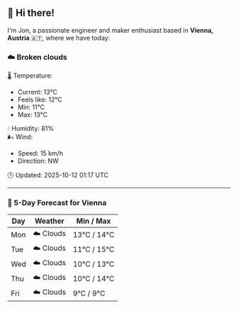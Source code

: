 ## 👋 Hi there!

I'm Jon, a passionate engineer and maker enthusiast based in **Vienna, Austria** 🇦🇹, where we have today:

### ☁️ Broken clouds 

🌡️ Temperature: 
* Current: 13°C
* Feels like: 12°C
* Min: 11°C 
* Max: 13°C  

💧 Humidity: 81%  
🌬️ Wind: 
* Speed: 15 km/h 
* Direction: NW  

🕒 Updated: 2025-10-12 01:17 UTC

---

### 📅 5-Day Forecast for Vienna

| Day | Weather | Min / Max |
|-----|---------|------------|
| Mon | ☁️ Clouds | 13°C / 14°C |
| Tue | ☁️ Clouds | 11°C / 15°C |
| Wed | ☁️ Clouds | 10°C / 13°C |
| Thu | ☁️ Clouds | 10°C / 14°C |
| Fri | ☁️ Clouds | 9°C / 9°C |
